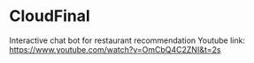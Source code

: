 # CloudFinal
Interactive chat bot for restaurant recommendation
Youtube link: https://www.youtube.com/watch?v=OmCbQ4C2ZNI&t=2s
